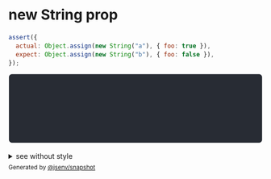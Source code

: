 # new String prop

```js
assert({
  actual: Object.assign(new String("a"), { foo: true }),
  expect: Object.assign(new String("b"), { foo: false }),
});
```

![img](throw.svg)

<details>
  <summary>see without style</summary>

```console
AssertionError: actual and expect are different

actual: String("a") {
  foo: true,
}
expect: String("b") {
  foo: false,
}
```

</details>


<sub>
  Generated by <a href="https://github.com/jsenv/core/tree/main/packages/independent/snapshot">@jsenv/snapshot</a>
</sub>